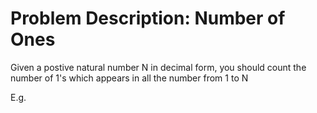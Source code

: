 Problem Description: Number of Ones
===================================
Given a postive natural number N in decimal form, 
  you should count the number of 1's which appears in all the number from 1 to N
  
E.g.

